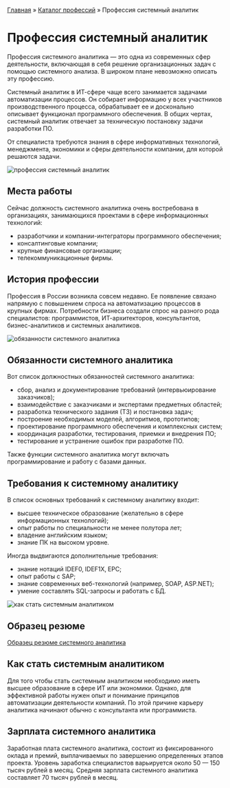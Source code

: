 [Главная](http://enjoy-job.ru/) » [Каталог профессий](http://enjoy-job.ru/professions/) » Профессия системный аналитик

# Профессия системный аналитик

Профессия системного аналитика — это одна из современных сфер деятельности, включающая в себя решение организационных задач с помощью системного анализа. В широком плане невозможно описать эту профессию.

Системный аналитик в ИТ-сфере чаще всего занимается задачами автоматизации процессов. Он собирает информацию у всех участников производственного процесса, обрабатывает ее и досконально описывает функционал программного обеспечения. В общих чертах, системный аналитик отвечает за техническую постановку задачи разработки ПО.

От специалиста требуются знания в сфере информативных технологий, менеджмента, экономики и сферы деятельности компании, для которой решаются задачи.

![профессия системный аналитик](http://enjoy-job.ru/wp-content/uploads/2014/01/sistemanalitik1.jpg)

## Места работы

Сейчас должность системного аналитика очень востребована в организациях, занимающихся проектами в сфере информационных технологий:

- разработчики и компании-интеграторы программного обеспечения;
- консалтинговые компании;
- крупные финансовые организации;
- телекоммуникационные фирмы.

## История профессии

Профессия в России возникла совсем недавно. Ее появление связано напрямую с повышением спроса на автоматизацию процессов в крупных фирмах. Потребности бизнеса создали спрос на разного рода специалистов: программистов, ИТ-архитекторов, консультантов, бизнес-аналитиков и системных аналитиков.

![обязанности системного аналитика](http://enjoy-job.ru/wp-content/uploads/2014/01/sistemanalitik2.jpg)

## Обязанности системного аналитика

Вот список должностных обязанностей системного аналитика:

- сбор, анализ и документирование требований (интервьюирование заказчиков);
- взаимодействие с заказчиками и экспертами предметных областей;
- разработка технического задания (ТЗ) и постановка задач;
- построение необходимых моделей, алгоритмов, прототипов;
- проектирование программного обеспечения и комплексных систем;
- координация разработки, тестирования, приемки и внедрения ПО;
- тестирование и устранение ошибок при разработке ПО.

Также функции системного аналитика могут включать программирование и работу с базами данных.

## Требования к системному аналитику

В список основных требований к системному аналитику входит:

- высшее техническое образование (желательно в сфере информационных технологий);
- опыт работы по специальности не менее полутора лет;
- владение английским языком;
- знание ПК на высоком уровне.

Иногда выдвигаются дополнительные требования:

- знание нотаций IDEF0‚ IDEF1X‚ EPC;
- опыт работы с SAP;
- знание современных веб-технологий (например, SOAP, ASP.NET);
- умение составлять SQL-запросы и работать с БД.

![как стать системным аналитиком](http://enjoy-job.ru/wp-content/uploads/2014/01/sistemanalitik3.jpg)

## Образец резюме

[Образец резюме системного аналитика](http://enjoy-job.ru/professions/sistemny-analitik/obrazets-rezume/)

## Как стать системным аналитиком

Для того чтобы стать системным аналитиком необходимо иметь высшее образование в сфере ИТ или экономики. Однако, для эффективной работы нужен опыт и понимание принципов автоматизации деятельности компаний. По этой причине карьеру аналитика начинают обычно с консультанта или программиста.

## Зарплата системного аналитика

Заработная плата системного аналитика, состоит из фиксированного оклада и премий, выплачиваемых по завершению определенных этапов проекта. Уровень заработка специалистов варьируется около 50 — 150 тысяч рублей в месяц. Средняя зарплата системного аналитика составляет 70 тысяч рублей в месяц.